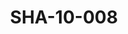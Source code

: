 ---
pid: SHA-10-008
title: SHA-10-008
language: en
collection: Sharhabil Ahmed
original_label: 
rights: Sharhabil Ahmed
location_of_original: Sharhabil Ahmed
photographer_or_studio: 
scanned_from: photograph 8 by 8.4
_date: 1954-1955
location: Khartoum, Sudan University, College of Fine Arts
description: Sharhabil Ahmed and a friend
additional_notes: 
permission_display: 'yes'
on_server: 'no'
on_website: 'no'
permalink: /photopages/en/SHA-10-008.html
layout: photo-page
---